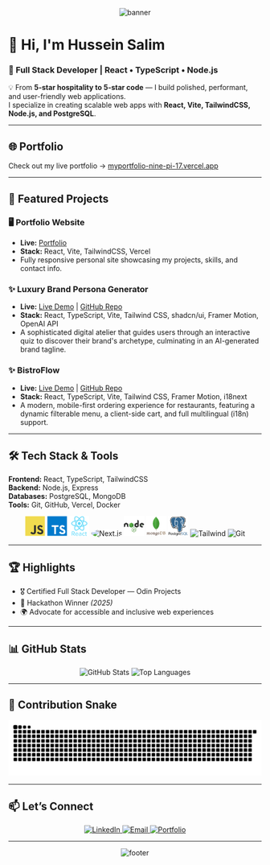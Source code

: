 <!-- Banner -->
<p align="center">
  <img src="https://capsule-render.vercel.app/api?type=waving&color=gradient&height=120&section=header&text=Hussein%20Salim&fontSize=40&animation=fadeIn&fontAlignY=35" alt="banner" />
</p>

# 👋 Hi, I'm Hussein Salim  

### 🚀 Full Stack Developer | React • TypeScript • Node.js  

💡 From **5-star hospitality to 5-star code** — I build polished, performant, and user-friendly web applications.  
I specialize in creating scalable web apps with **React, Vite, TailwindCSS, Node.js, and PostgreSQL**.  

---

## 🌐 Portfolio
Check out my live portfolio → [myportfolio-nine-pi-17.vercel.app](https://myportfolio-nine-pi-17.vercel.app)  

---

## 📌 Featured Projects  

### 🖥️ Portfolio Website  
- **Live:** [Portfolio](https://myportfolio-nine-pi-17.vercel.app)  
- **Stack:** React, Vite, TailwindCSS, Vercel  
- Fully responsive personal site showcasing my projects, skills, and contact info.  

### ✨ Luxury Brand Persona Generator
- **Live:** [Live Demo](https://luxury-brand-persona-generator.vercel.app) | [GitHub Repo](https://github.com/Hussein-Sonamreel/luxury-brand-persona-generator)
- **Stack:** React, TypeScript, Vite, Tailwind CSS, shadcn/ui, Framer Motion, OpenAI API
- A sophisticated digital atelier that guides users through an interactive quiz to discover their brand's archetype, culminating in an AI-generated brand tagline.

### ✨ BistroFlow
- **Live:** [Live Demo](https://bistro-flow-sigma.vercel.app/) | [GitHub Repo](https://github.com/Hussein-Sonamreel/BistroFlow)
- **Stack:** React, TypeScript, Vite, Tailwind CSS, Framer Motion, i18next
- A modern, mobile-first ordering experience for restaurants, featuring a dynamic filterable menu, a client-side cart, and full multilingual (i18n) support.

---

## 🛠️ Tech Stack & Tools  

**Frontend:** React, TypeScript, TailwindCSS  
**Backend:** Node.js, Express  
**Databases:** PostgreSQL, MongoDB  
**Tools:** Git, GitHub, Vercel, Docker  

<p align="center">
  <img src="https://raw.githubusercontent.com/devicons/devicon/master/icons/javascript/javascript-original.svg" alt="JavaScript" width="40" height="40"/>
  <img src="https://raw.githubusercontent.com/devicons/devicon/master/icons/typescript/typescript-original.svg" alt="TypeScript" width="40" height="40"/>
  <img src="https://raw.githubusercontent.com/devicons/devicon/master/icons/react/react-original-wordmark.svg" alt="React" width="40" height="40"/>
  <img src="https://cdn.jsdelivr.net/gh/devicons/devicon/icons/nextjs/nextjs-original.svg" alt="Next.js" width="40" height="40" style="background:white; border-radius:50%;"/>
  <img src="https://raw.githubusercontent.com/devicons/devicon/master/icons/nodejs/nodejs-original-wordmark.svg" alt="Node.js" width="40" height="40"/>
  <img src="https://raw.githubusercontent.com/devicons/devicon/master/icons/mongodb/mongodb-original-wordmark.svg" alt="MongoDB" width="40" height="40"/>
  <img src="https://raw.githubusercontent.com/devicons/devicon/master/icons/postgresql/postgresql-original-wordmark.svg" alt="PostgreSQL" width="40" height="40"/>
  <img src="https://www.vectorlogo.zone/logos/tailwindcss/tailwindcss-icon.svg" alt="Tailwind" width="40" height="40"/>
  <img src="https://www.vectorlogo.zone/logos/git-scm/git-scm-icon.svg" alt="Git" width="40" height="40"/>
</p>

---

## 🏆 Highlights  
- 🎖 Certified Full Stack Developer — Odin Projects  
- 🥇 Hackathon Winner *(2025)*  
- 🌍 Advocate for accessible and inclusive web experiences  

---

## 📊 GitHub Stats  

<p align="center">
  <img src="https://github-readme-stats.vercel.app/api?username=Hussein-Sonamreel&show_icons=true&theme=dracula&count_private=true" alt="GitHub Stats" />
  <img src="https://github-readme-stats.vercel.app/api/top-langs/?username=Hussein-Sonamreel&layout=compact&theme=dracula" alt="Top Languages" />
</p>

---

## 🐍 Contribution Snake  

![Snake animation](https://github.com/Hussein-Sonamreel/Hussein-Sonamreel/blob/output/github-contribution-grid-snake.svg)


---

## 📫 Let’s Connect  

<p align="center">
  <a href="https://linkedin.com/in/YOUR-LINKEDIN" target="_blank">
    <img src="https://img.shields.io/badge/LinkedIn-Connect-0077B5?style=for-the-badge&logo=linkedin" alt="LinkedIn"/>
  </a>
  <a href="mailto:2025salimh@gmail.com">
    <img src="https://img.shields.io/badge/Email-Say_Hello-D14836?style=for-the-badge&logo=gmail" alt="Email"/>
  </a>
  <a href="https://myportfolio-nine-pi-17.vercel.app" target="_blank">
    <img src="https://img.shields.io/badge/Portfolio-View_Live-000000?style=for-the-badge&logo=vercel" alt="Portfolio"/>
  </a>
</p>

---

<p align="center">
  <img src="https://capsule-render.vercel.app/api?type=waving&color=gradient&height=120&section=footer" alt="footer" />
</p>
